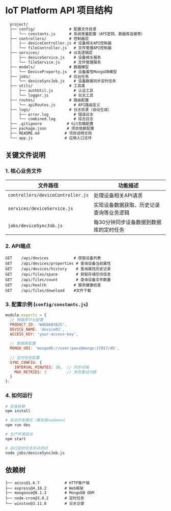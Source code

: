 # IoT Platform API 项目结构
```markdown
  project/
  ├── config/               # 配置文件目录
  │   └── constants.js      # 系统常量配置（API密钥、数据库连接等）
  ├── controllers/          # 控制器层
  │   ├── deviceController.js # 设备相关API控制器
  │   └── fileController.js   # 文件管理API控制器
  ├── services/             # 业务逻辑层
  │   ├── deviceService.js    # 设备相关服务
  │   └── fileService.js      # 文件管理服务
  ├── models/               # 数据模型
  │   └── DeviceProperty.js   # 设备属性MongoDB模型
  ├── jobs/                 # 后台任务
  │   └── deviceSyncJob.js    # 设备数据同步定时任务
  ├── utils/                # 工具类
  │   ├── authUtil.js         # 认证工具
  │   └── logger.js           # 日志工具
  ├── routes/               # 路由配置
  │   └── apiRoutes.js        # API路由定义
  ├── logs/                 # 日志目录（自动生成）
  │   ├── error.log           # 错误日志
  │   └── combined.log        # 综合日志
  ├── .gitignore           # Git忽略配置
  ├── package.json         # 项目依赖配置
  ├── README.md           # 项目说明文档
  └── app.js              # 应用入口文件
```

## 关键文件说明

### 1. 核心业务文件
| 文件路径 | 功能描述 |
|----------|----------|
| `controllers/deviceController.js` | 处理设备相关API请求 |
| `services/deviceService.js` | 实现设备数据获取、历史记录查询等业务逻辑 |
| `jobs/deviceSyncJob.js` | 每30分钟同步设备数据到数据库的定时任务 |

### 2. API端点
```http
GET    /api/devices           # 获取设备列表
GET    /api/devices/properties # 查询设备当前属性
GET    /api/devices/history    # 查询属性历史记录
GET    /api/files/space        # 获取存储空间信息
GET    /api/files/count        # 查询设备文件数量
GET    /api/health            # 服务健康检查
GET    /api/files/download    #文件下载
```

### 3. 配置示例 (`config/constants.js`)
```javascript
module.exports = {
  // 物联网平台配置
  PRODUCT_ID: 'W4b66Qt625',
  DEVICE_NAME: 'device01',
  ACCESS_KEY: 'your-access-key',
  
  // 数据库配置
  MONGO_URI: 'mongodb://user:pass@mongo:27017/db',
  
  // 定时任务配置
  SYNC_CONFIG: {
    INTERVAL_MINUTES: 30,  // 同步间隔
    MAX_RETRIES: 3         // 失败重试次数
  }
};
```

### 4. 如何运行
```bash
# 安装依赖
npm install

# 启动开发模式（需安装nodemon）
npm run dev

# 生产环境启动
npm start

# 运行定时任务手动测试
node jobs/deviceSyncJob.js
```

## 依赖树
```
├── axios@1.6.7           # HTTP客户端
├── express@4.18.2        # Web框架
├── mongoose@8.1.3        # MongoDB ODM
├── node-cron@3.0.2       # 定时任务
└── winston@3.11.0        # 日志记录
```
